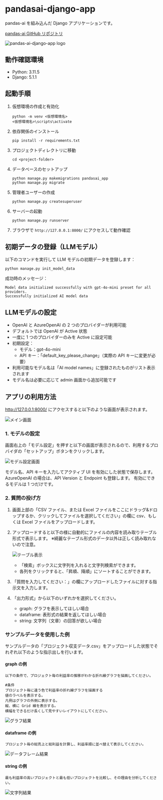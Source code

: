 
# pandasai-django-app

pandas-ai を組み込んだ Django アプリケーションです。

[pandas-ai GitHub リポジトリ](https://github.com/Sinaptik-AI/pandas-ai?tab=readme-ov-file)

![pandas-ai-django-app logo](https://example.com/pandasai-django-app-logo.png)

## 動作確認環境

- Python: 3.11.5
- Django: 5.1.1

## 起動手順

1. 仮想環境の作成と有効化
   ```
   python -m venv <仮想環境名>
   <仮想環境名>\scripts\activate
   ```

2. 依存関係のインストール
   ```
   pip install -r requirements.txt
   ```

3. プロジェクトディレクトリに移動
   ```
   cd <project-folder>
   ```

4. データベースのセットアップ
   ```
   python manage.py makemigrations pandasai_app
   python manage.py migrate
   ```

5. 管理者ユーザーの作成
   ```
   python manage.py createsuperuser
   ```

6. サーバーの起動
   ```
   python manage.py runserver
   ```

7. ブラウザで `http://127.0.0.1:8000/` にアクセスして動作確認

## 初期データの登録（LLMモデル）

以下のコマンドを実行して LLM モデルの初期データを登録します：

```
python manage.py init_model_data
```

成功時のメッセージ：
```
Model data initialized successfully with gpt-4o-mini preset for all providers.
Successfully initialized AI model data
```

## LLMモデルの設定

- OpenAI と AzureOpenAI の 2 つのプロバイダーが利用可能
- デフォルトでは OpenAI が Active 状態
- 一度に 1 つのプロバイダーのみを Active に設定可能
- 初期設定：
  - モデル：gpt-4o-mini
  - API キー：「default_key_please_change」（実際の API キーに変更が必要）
- 利用可能なモデル名は「AI model names」に登録されたものがリスト表示されます
- モデル名は必要に応じて admin 画面から追加可能です

## アプリの利用方法

http://127.0.0.1:8000/ にアクセスすると以下のような画面が表示されます。

![メイン画面](https://example.com/main-screen.png)

### 1. モデルの設定

画面右上の「モデル設定」を押すと以下の画面が表示されるので、利用するプロバイダの「セットアップ」ボタンをクリックします。

![モデル設定画面](https://example.com/model-setup-screen.png)

モデル名、API キーを入力してアクティブ UI を有効にした状態で保存します。
AzureOpenAI の場合は、API Version と Endpoint も登録します。
有効にできるモデルは 1 つだけです。

### 2. 質問の投げ方

1. 画面上部の「CSV ファイル、または Excel ファイルをここにドラッグ&ドロップするか、クリックしてファイルを選択してください」の欄に csv、もしくは Excel ファイルをアップロードします。

2. アップロードすると以下の様に自動的にファイルの内容を読み取りテーブル形式で表示します。
   ※綺麗なテーブル形式のデータ以外は正しく読み取れないので注意。

   ![テーブル表示](https://example.com/table-display.png)

   - 「検索」ボックスに文字列を入れると文字列検索ができます。
   - 各列をクリックすると、「昇順、降順」にソートすることができます。

3. 「質問を入力してください：」の欄にアップロードしたファイルに対する指示文を入力します。

4. 「出力形式」から以下のいずれかを選択してください。
   - graph: グラフを表示してほしい場合
   - dataframe: 表形式の結果を返してほしい場合
   - string: 文字列（文章）の回答が欲しい場合

### サンプルデータを使用した例

サンプルデータの「プロジェクト収支データ.csv」をアップロードした状態でそれぞれ以下のような指示出しを行います。

#### graph の例

```
以下の条件で、プロジェクト毎の利益率の推移がわかる折れ線グラフを描画してください。

#条件
プロジェクト毎に違う色で利益率の折れ線グラフを描画する
値のラベルを表示する。
凡例はグラフの外側に表示する。
縦、横に Grid 線を表示する。
横幅をできるだけ長くして見やすいレイアウトにしてください。
```

![グラフ結果](https://example.com/graph-result.png)

#### dataframe の例

```
プロジェクト毎の総売上と総利益を計算し、利益率順に並べ替えて表示してください。
```

![データフレーム結果](https://example.com/dataframe-result.png)

#### string の例

```
最も利益率の高いプロジェクトと最も低いプロジェクトを比較し、その理由を分析してください。
```

![文字列結果](https://example.com/string-result.png)

